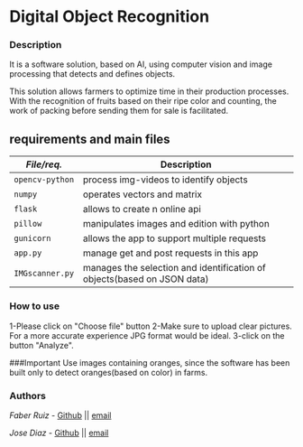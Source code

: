 # Digital Object Recognition
### Description
It is a software solution, based on AI, using computer vision and image processing that detects and defines objects.

This solution allows farmers to optimize time in their production processes. With the recognition of fruits based on their ripe color and counting, the work of packing before sending them for sale is facilitated.

## requirements and main files

|   ***File/req.***    |  **Description**                       |
|---------------|---------------------------------------|
|  `opencv-python`	|  process img-videos to identify objects	|
|  `numpy`	|  operates vectors and matrix				|
|  `flask` |  allows to create n online api|
|  `pillow` |  manipulates images and edition with python	|
|  `gunicorn`	|  allows the app to support multiple requests|
|  `app.py`  |  manage get and post requests in this app	 |
|  `IMGscanner.py`  | manages the selection and identification of objects(based on JSON data)  |

### How to use
1-Please click on "Choose file" button
2-Make sure to upload clear pictures. For a more accurate experience JPG format would be ideal. 
3-click on the button "Analyze".

###Important
Use images containing oranges, since the software has been built only to detect oranges(based on color) in farms. 

### Authors
*Faber Ruiz* - [Github](https://github.com/fruizga) || [email](1196@holbertonschool.com)

*Jose Diaz* - [Github](https://github.com/jhosep7) || [email](1149@holbertonschool.com)
